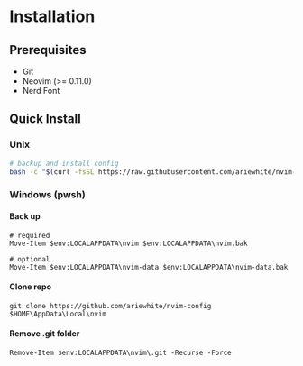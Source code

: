 # Installation

## Prerequisites
- Git
- Neovim (>= 0.11.0)
- Nerd Font

## Quick Install
### Unix
```bash
# backup and install config
bash -c "$(curl -fsSL https://raw.githubusercontent.com/ariewhite/nvim-config/master/install.sh)"
```
### Windows (pwsh)

#### Back up
```pwsh
# required
Move-Item $env:LOCALAPPDATA\nvim $env:LOCALAPPDATA\nvim.bak

# optional
Move-Item $env:LOCALAPPDATA\nvim-data $env:LOCALAPPDATA\nvim-data.bak
```

#### Clone repo
```pwsh
git clone https://github.com/ariewhite/nvim-config $HOME\AppData\Local\nvim
```
#### Remove .git folder
```pwsh
Remove-Item $env:LOCALAPPDATA\nvim\.git -Recurse -Force
```



